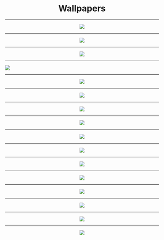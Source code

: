 <h1 align="center">Wallpapers</h1>



----
<p align="center">
  <img src="https://www.lifewire.com/thmb/2eb72KeTI208avqjSp9j32DtCTk=/1067x800/smart/filters:no_upscale()/vladstudio-library-wallpaper-5919cd763df78cf5fa3d7e27.jpg">
</p>
  
  
----
  
<p align="center">
  <img src="https://9to5mac.com/wp-content/uploads/sites/6/2020/01/Every-Mac-wallpaper.jpeg?quality=82&strip=all">
</p>

---- 

<p align="center">
  <img src="https://www.androidguys.com/wp-content/uploads/2015/12/Wave-Wallpapers-1.jpg">
</p>

----

<p aling="center">
  <img src="https://cdn.wallpapersafari.com/96/87/akiW8x.jpg">
</p>

----

<p align="center">
  <img src="https://steamuserimages-a.akamaihd.net/ugc/940586530515504757/CDDE77CB810474E1C07B945E40AE4713141AFD76/?imw=5000&imh=5000&ima=fit&impolicy=Letterbox&imcolor=%23000000&letterbox=false">
       </p>

----


<p align="center">
  <img src="https://www.windowscentral.com/sites/wpcentral.com/files/styles/large/public/field/image/2021/11/wallpaper-windows-11-se.png">
       </p>
       
----

<p align="center">
  <img src="https://c4.wallpaperflare.com/wallpaper/974/565/254/windows-11-windows-10-minimalism-hd-wallpaper-preview.jpg">
       </p>

----

<p align="center">
  <img src="https://images.hdqwalls.com/wallpapers/windows-11-4k-k5.jpg">
       </p>



----

<p align="center">
  <img src="https://www.teahub.io/photos/full/28-284404_best-hd-wallpapers-pc-best-desktop-wallpapers-2019.jpg">
       </p>

----

<p align="center">
  <img src="https://1.bp.blogspot.com/-qZgKJwP9sks/X5ESd5IonuI/AAAAAAAA-2w/tpJSgxkSpoM9azOrdsNfNzEd4XrdvY8ZACLcBGAsYHQ/s3840/marshmello-sitting-on-roof-top-4k-5v-2560x1440.jpg">
       </p>

----

<p align="center">
  <img src="https://cutewallpaper.org/23/pc-best-wallpaper/35763362.jpg">
       </p>

----

<p align="center">
  <img src="http://getwallpapers.com/wallpaper/full/b/d/b/1444888-hd-wallpapers-for-pc-1920x1080-1920x1080-for-iphone-5.jpg">
       </p>


----

<p align="center">
  <img src="https://i0.wp.com/cutewallpaper.org/21/pc-4k-wallpapers/BEST-WALLPAPER-Wallpaper-Pc-Gaming-4k.jpg">
       </p>
       
----

<p align="center">
  <img src="https://wallpapercave.com/wp/wp5425814.jpg">
       </p>
       
----

<p align="center">
  <img src="https://cdn.wallpapersafari.com/26/67/GD78UF.jpg">
       </p>

----

<p align="center">
  <img src="https://wallpapershome.com/images/pages/ico_h/19072.jpg">
       </p>



